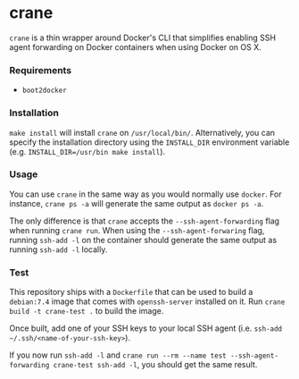 crane
=====

`crane` is a thin wrapper around Docker's CLI that simplifies enabling
SSH agent forwarding on Docker containers when using Docker on OS X.


### Requirements
- `boot2docker`


### Installation

`make install` will install `crane` on `/usr/local/bin/`. Alternatively,
you can specify the installation directory using the `INSTALL_DIR`
environment variable (e.g. `INSTALL_DIR=/usr/bin make install`).


### Usage

You can use `crane` in the same way as you would normally use `docker`.
For instance, `crane ps -a` will generate the same output as
`docker ps -a`.

The only difference is that `crane` accepts the `--ssh-agent-forwarding`
flag when running `crane run`. When using the `--ssh-agent-forwaring`
flag, running `ssh-add -l` on the container should generate the same
output as running `ssh-add -l` locally.


### Test

This repository ships with a `Dockerfile` that can be used to build
a `debian:7.4` image that comes with `openssh-server` installed on
it. Run `crane build -t crane-test .` to build the image.

Once built, add one of your SSH keys to your local SSH agent (i.e.
`ssh-add ~/.ssh/<name-of-your-ssh-key>`).

If you now run `ssh-add -l` and
`crane run --rm --name test --ssh-agent-forwarding crane-test ssh-add -l`,
you should get the same result.
